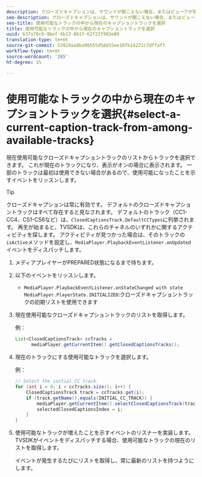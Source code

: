 ```yaml
---
description: クローズドキャプションは、サウンドが聞こえない場合、またはビューアが耳に不自由な場合に、ビデオのオーディオ部分をテキストとして画面に表示します。
seo-description: クローズドキャプションは、サウンドが聞こえない場合、またはビューアが耳に不自由な場合に、ビデオのオーディオ部分をテキストとして画面に表示します。
seo-title: 使用可能なトラックの中から現在のキャプショントラックを選択
title: 使用可能なトラックの中から現在のキャプショントラックを選択
uuid: 637a70c9-9bef-4b13-8b1f-62f22f983e80
translation-type: tm+mt
source-git-commit: 53924aa8ba90555d58d15ee10fb14221c7dffaff
workflow-type: tm+mt
source-wordcount: '265'
ht-degree: 1%

---
```



# 使用可能なトラックの中から現在のキャプショントラックを選択{#select-a-current-caption-track-from-among-available-tracks}

現在使用可能なクローズドキャプショントラックのリストからトラックを選択できます。 これが現在のトラックになり、表示がオンの場合に表示されます。 一部のトラックは最初は使用できない場合があるので、使用可能になったことを示すイベントをリッスンします。

>[!TIP]
>
>クローズドキャプションは常に有効です。 デフォルトのクローズドキャプショントラックはすべて存在すると見なされます。 デフォルトのトラック（CC1-CC4、CS1-CS6など）は、`ClosedCaptionsTrack.DefaultCCTypes`に列挙されます。 再生が始まると、TVSDKは、これらのチャネルのいずれかに関するアクティビティを探します。 アクティビティが見つかった場合は、そのトラックの`isActive`メソッドを設定し、`MediaPlayer.PlaybackEventListener.onUpdated`イベントをディスパッチします。

1. メディアプレイヤーがPREPARED状態になるまで待ちます。
1. 以下のイベントをリッスンします。

   * `MediaPlayer.PlaybackEventListener.onStateChanged with state MediaPlayer.PlayerState.INITIALIZED`:クローズドキャプショントラックの初期リストを使用できます

1. 現在使用可能なクローズドキャプショントラックのリストを取得します。

   例：

   ```java
   List<ClosedCaptionsTrack> ccTracks = 
         mediaPlayer.getCurrentItem().getClosedCaptionsTracks();
   ```

1. 現在のトラックにする使用可能なトラックを選択します。

   例：

   ```java
   // Select the initial CC track. 
   for (int i = 0; i < ccTracks.size(); i++) { 
       ClosedCaptionsTrack track = ccTracks.get(i); 
       if (track.getName().equals(INITIAL_CC_TRACK)) { 
           mediaPlayer.getCurrentItem().selectClosedCaptionsTrack(track); 
           selectedClosedCaptionsIndex = i; 
       } 
   }
   ```

1. 使用可能なトラックが増えたことを示すイベントのリスナーを実装します。 TVSDKがイベントをディスパッチする場合、使用可能なトラックの現在のリストを取得します。

   イベントが発生するたびにリストを取得し、常に最新のリストを持つようにします。
